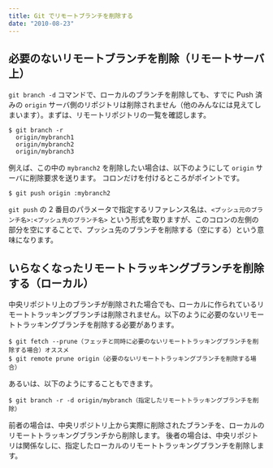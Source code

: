 ```yaml
---
title: Git でリモートブランチを削除する
date: "2010-08-23"
---
```


必要のないリモートブランチを削除（リモートサーバ上）
----

`git branch -d` コマンドで、ローカルのブランチを削除しても、すでに Push 済みの `origin` サーバ側のリポジトリは削除されません（他のみんなには見えてしまいます）。まずは、リモートリポジトリの一覧を確認します。

```
$ git branch -r
  origin/mybranch1
  origin/mybranch2
  origin/mybranch3
```

例えば、この中の `mybranch2` を削除したい場合は、以下のようにして `origin` サーバに削除要求を送ります。
コロンだけを付けるところがポイントです。

```
$ git push origin :mybranch2
```

`git push` の 2 番目のパラメータで指定するリファレンス名は、`<プッシュ元のブランチ名>:<プッシュ先のブランチ名>` という形式を取りますが、このコロンの左側の部分を空にすることで、プッシュ先のブランチを削除する（空にする）という意味になります。


いらなくなったリモートトラッキングブランチを削除する（ローカル）
----

中央リポジトリ上のブランチが削除された場合でも、ローカルに作られているリモートトラッキングブランチは削除されません。以下のように必要のないリモートトラッキングブランチを削除する必要があります。

```
$ git fetch --prune（フェッチと同時に必要のないリモートトラッキングブランチを削除する場合）オススメ
$ git remote prune origin（必要のないリモートトラッキングブランチを削除する場合）
```

あるいは、以下のようにすることもできます。

```
$ git branch -r -d origin/mybranch（指定したリモートトラッキングブランチを削除）
```

前者の場合は、中央リポジトリ上から実際に削除されたブランチを、ローカルのリモートトラッキングブランチから削除します。
後者の場合は、中央リポジトリは関係なしに、指定したローカルのリモートトラッキングブランチを削除します。

